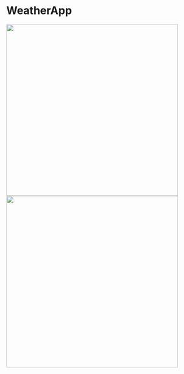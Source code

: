 # WeatherApp


<img src="https://user-images.githubusercontent.com/46162359/205791264-6a13b948-0bc0-4242-a67e-f2c8176808c4.jpg" align="left" height="450">
<img src="https://user-images.githubusercontent.com/46162359/205791235-0bb07301-1e51-4779-be36-d2fb330dd091.png" align="left" height="450">
